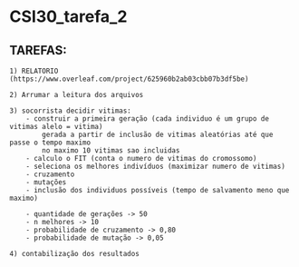 # CSI30_tarefa_2

## TAREFAS:
	
	1) RELATORIO (https://www.overleaf.com/project/625960b2ab03cbb07b3df5be)
	
	2) Arrumar a leitura dos arquivos
	
	3) socorrista decidir vitimas:
		- construir a primeira geração (cada individuo é um grupo de vitimas alelo = vitima)
			gerada a partir de inclusão de vitimas aleatórias até que passe o tempo maximo
			no maximo 10 vitimas sao incluidas
		- calculo o FIT (conta o numero de vitimas do cromossomo)
		- seleciona os melhores indivíduos (maximizar numero de vitimas)
		- cruzamento
		- mutações
		- inclusão dos individuos possíveis (tempo de salvamento meno que maximo)
		
		- quantidade de gerações -> 50
		- n melhores -> 10
		- probabilidade de cruzamento -> 0,80
		- probabilidade de mutação -> 0,05

	4) contabilização dos resultados
